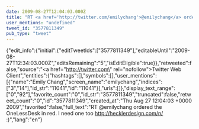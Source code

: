 ```yaml
---
date: 2009-08-27T12:04:03.000Z
title: "RT <a href='http://twitter.com/emilychang'>@emilychang</a> ordered the OneLessDesk in red. I need one too http://hecklerdesign.com/n/ :)″"
user_mentions: "undefined"
tweet_id: "3577811349"
pub_type: "tweet"
---
```

{"edit_info":{"initial":{"editTweetIds":["3577811349"],"editableUntil":"2009-08-27T12:34:03.000Z","editsRemaining":"5","isEditEligible":true}},"retweeted":false,"source":"<a href=\"http://twitter.com\" rel=\"nofollow\">Twitter Web Client</a>","entities":{"hashtags":[],"symbols":[],"user_mentions":[{"name":"Emily Chang","screen_name":"emilychang","indices":["3","14"],"id_str":"11041","id":"11041"}],"urls":[]},"display_text_range":["0","92"],"favorite_count":"0","id_str":"3577811349","truncated":false,"retweet_count":"0","id":"3577811349","created_at":"Thu Aug 27 12:04:03 +0000 2009","favorited":false,"full_text":"RT @emilychang ordered the OneLessDesk in red. I need one too http://hecklerdesign.com/n/ :)","lang":"en"}
